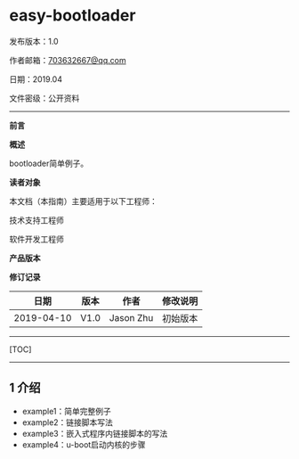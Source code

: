 # easy-bootloader

发布版本：1.0

作者邮箱：703632667@qq.com

日期：2019.04

文件密级：公开资料

------

**前言**

**概述**

bootloader简单例子。

**读者对象**

本文档（本指南）主要适用于以下工程师：

技术支持工程师

软件开发工程师

**产品版本**

**修订记录**

| **日期**   | **版本** | **作者**  | **修改说明** |
| ---------- | -------- | --------- | ------------ |
| 2019-04-10 | V1.0     | Jason Zhu | 初始版本     |

------

[TOC]

------

## 1 介绍

- example1：简单完整例子
- example2：链接脚本写法
- example3：嵌入式程序内链接脚本的写法
- example4：u-boot启动内核的步骤
